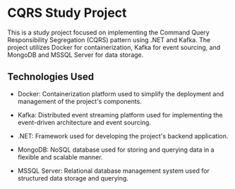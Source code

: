 # CQRS Study Project

This is a study project focused on implementing the Command Query Responsibility Segregation (CQRS) pattern using .NET and Kafka. The project utilizes Docker for containerization, Kafka for event sourcing, and MongoDB and MSSQL Server for data storage.

## Technologies Used
- Docker: Containerization platform used to simplify the deployment and management of the project's components.

- Kafka: Distributed event streaming platform used for implementing the event-driven architecture and event sourcing.

- .NET: Framework used for developing the project's backend application.

- MongoDB: NoSQL database used for storing and querying data in a flexible and scalable manner.

- MSSQL Server: Relational database management system used for structured data storage and querying.
